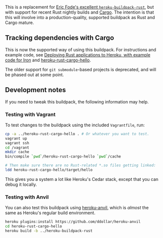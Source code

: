 This is a replacement for
[Eric Fode's excellent `heroku-buildpack-rust`][fode], but with support for
recent Rust nightly builds and [Cargo][cargo].  The intention is that this
will involve into a production-quality, supported buildpack as Rust and
Cargo mature.

[fode]: https://github.com/ericfode/heroku-buildpack-rust
[cargo]: http://crates.io/

## Tracking dependencies with Cargo

This is now the supported way of using this buildpack.  For instructions
and example code, see
[Deploying Rust applications to Heroku, with example code for Iron][instructions]
and [heroku-rust-cargo-hello][].

The older support for `git submodule`-based projects is deprecated, and
will be phased out at some point.

[instructions]: http://www.randomhacks.net/2014/09/17/deploying-rust-heroku-iron/
[heroku-rust-cargo-hello]: https://github.com/emk/heroku-rust-cargo-hello

## Development notes

If you need to tweak this buildpack, the following information may help.

### Testing with Vagrant

To test changes to the buildpack using the included `Vagrantfile`, run:

``` sh
cp -a ../heroku-rust-cargo-hello . # Or whatever you want to test.
vagrant up
vagrant ssh
cd /vagrant
mkdir cache
bin/compile `pwd`/heroku-rust-cargo-hello `pwd`/cache

# Then make sure there are no Rust-related *.so files getting linked:
ldd heroku-rust-cargo-hello/target/hello
```

This gives you a system a lot like Heroku's Cedar stack, except that you
can debug it locally.

### Testing with Anvil

You can also test this buildpack using [heroku-anvil][], which is _almost_
the same as Heroku's regular build environment.

``` sh
heroku plugins:install https://github.com/ddollar/heroku-anvil
cd heroku-rust-cargo-hello
heroku build -b ../heroku-buildpack-rust
```

[heroku-anvil]: https://github.com/ddollar/heroku-anvil
